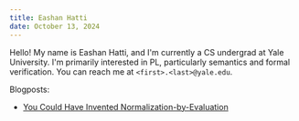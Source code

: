 ```yaml
---
title: Eashan Hatti
date: October 13, 2024
---
```


Hello! My name is Eashan Hatti, and I'm currently a CS undergrad at Yale University. I'm primarily interested in PL, particularly semantics and formal verification. You can reach me at `<first>.<last>@yale.edu`.

Blogposts:

- [You Could Have Invented Normalization-by-Evaluation](blog/nbe.html)